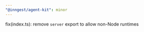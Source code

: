 ```yaml
---
"@inngest/agent-kit": minor
---
```


fix(index.ts): remove `server` export to allow non-Node runtimes
